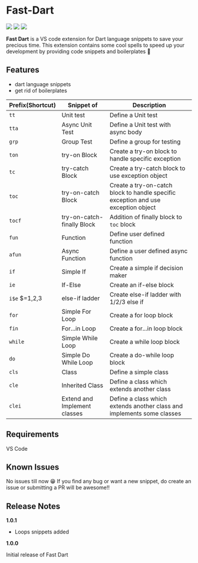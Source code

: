 # Fast-Dart 

![](https://vsmarketplacebadge.apphb.com/version-short/YashPaneliya.fast-dart.svg?color=blue)
![](https://vsmarketplacebadge.apphb.com/installs/YashPaneliya.fast-dart.svg?color=red)
![](https://vsmarketplacebadge.apphb.com/rating-short/YashPaneliya.fast-dart.svg)

**Fast Dart** is a VS code extension for Dart language snippets to save your precious time. This extension contains some cool spells to speed up your development by providing code snippets and boilerplates 🚀

## Features

 - dart language snippets
 - get rid of boilerplates
 
 | Prefix(Shortcut) | Snippet of | Description |
  |---|---|---|
  |`tt`| Unit test | Define a Unit test|
  |`tta`| Async Unit Test| Define a Unit test with async body |
  |`grp`| Group Test | Define a group for testing |
  |`ton`| try-on Block | Create a try-on block to handle specific exception |
  |`tc`| try-catch Block | Create a try-catch block to use exception object |
  |`toc`| try-on-catch Block | Create a try-on-catch block to handle specific exception and use exception object |
  |`tocf`| try-on-catch-finally Block | Addition of finally block to `toc` block |
  |`fun`| Function | Define user defined function |
  |`afun`| Async Function | Define a user defined async function |
  |`if`| Simple If | Create a simple if decision maker |
  |`ie`| If-Else | Create an if-else block |
  |`i$e` $=1,2,3 | else-if ladder |  Create else-if ladder with 1/2/3 else if |
  |`for`| Simple For Loop | Create a for loop block |
  |`fin`| For...in Loop | Create a for...in loop block |
  |`while`| Simple While Loop | Create a while loop block |
  |`do`| Simple Do While Loop |Create a do-while loop block |
  |`cls`| Class | Define a simple class |
  |`cle`| Inherited Class | Define a class which extends another class |
  |`clei`| Extend and Implement classes | Define a class which extends another class and implements some classes |
  
## Requirements

VS Code

## Known Issues

No issues till now 😁
If you find any bug or want a new snippet, do create an issue or submitting a PR will be awesome!!

## Release Notes

**1.0.1**

  - Loops snippets added

**1.0.0**

Initial release of Fast Dart 
